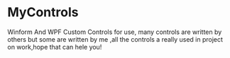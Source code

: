 # MyControls
Winform And WPF Custom Controls for use,
many controls are written by others but some are written by me ,all the controls a really used in project on work,hope that can hele you!
